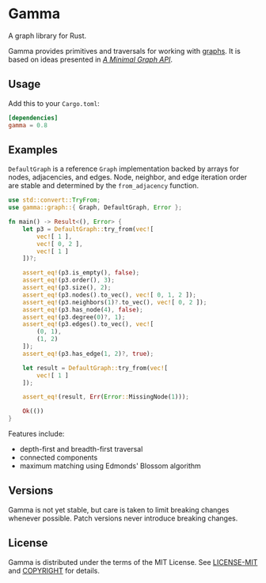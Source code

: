 # Gamma

A graph library for Rust.

Gamma provides primitives and traversals for working with [graphs](https://en.wikipedia.org/wiki/Graph_theory). It is based on ideas presented in *[A Minimal Graph API](https://depth-first.com/articles/2020/01/06/a-minimal-graph-api/)*.

## Usage

Add this to your `Cargo.toml`:

```toml
[dependencies]
gamma = 0.8
```

## Examples

`DefaultGraph` is a reference `Graph` implementation backed by arrays for nodes, adjacencies, and edges. Node, neighbor, and
edge iteration order are stable and determined by the `from_adjacency` function.

```rust
use std::convert::TryFrom;
use gamma::graph::{ Graph, DefaultGraph, Error };

fn main() -> Result<(), Error> {
    let p3 = DefaultGraph::try_from(vec![
        vec![ 1 ],
        vec![ 0, 2 ],
        vec![ 1 ]
    ])?;

    assert_eq!(p3.is_empty(), false);
    assert_eq!(p3.order(), 3);
    assert_eq!(p3.size(), 2);
    assert_eq!(p3.nodes().to_vec(), vec![ 0, 1, 2 ]);
    assert_eq!(p3.neighbors(1)?.to_vec(), vec![ 0, 2 ]);
    assert_eq!(p3.has_node(4), false);
    assert_eq!(p3.degree(0)?, 1);
    assert_eq!(p3.edges().to_vec(), vec![
        (0, 1),
        (1, 2)
    ]);
    assert_eq!(p3.has_edge(1, 2)?, true);

    let result = DefaultGraph::try_from(vec![
        vec![ 1 ]
    ]);

    assert_eq!(result, Err(Error::MissingNode(1)));

    Ok(())
}
```

Features include:

- depth-first and breadth-first traversal
- connected components
- maximum matching using Edmonds' Blossom algorithm

## Versions

Gamma is not yet stable, but care is taken to limit breaking changes whenever possible. Patch versions never introduce breaking changes.

## License

Gamma is distributed under the terms of the MIT License. See
[LICENSE-MIT](LICENSE-MIT) and [COPYRIGHT](COPYRIGHT) for details.